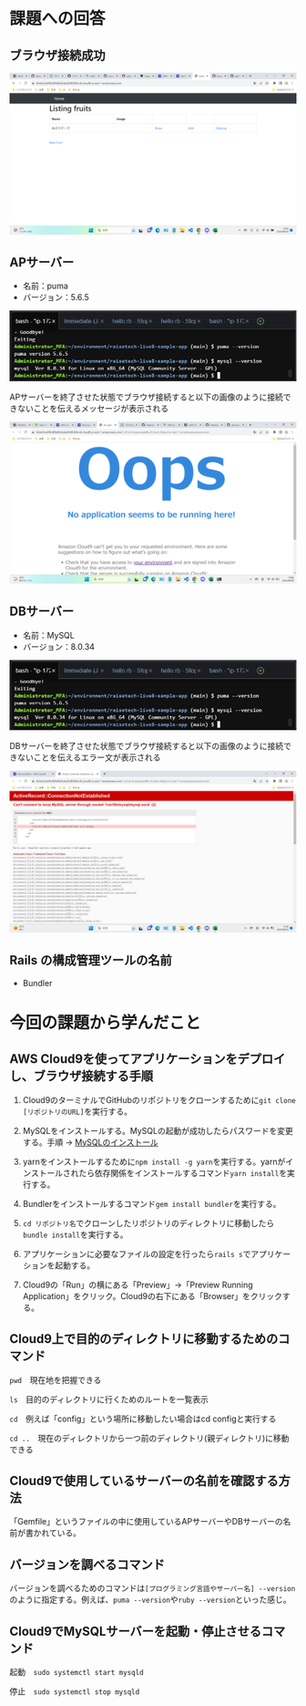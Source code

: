 # 課題への回答
## ブラウザ接続成功

![ブラウザ接続](./Image/fruit.png)

## APサーバー

- 名前：puma
- バージョン：5.6.5


![APサーバーのバージョン](./Image/version.png)



APサーバーを終了させた状態でブラウザ接続すると以下の画像のように接続できないことを伝えるメッセージが表示される


![APサーバー終了時](./Image/oops.png)


## DBサーバー

- 名前：MySQL
- バージョン：8.0.34


![DBサーバーのバージョン](./Image/version.png)



DBサーバーを終了させた状態でブラウザ接続すると以下の画像のように接続できないことを伝えるエラー文が表示される

![DBサーバー終了時](./Image/sock.png)


## Rails の構成管理ツールの名前
- Bundler

# 今回の課題から学んだこと
## AWS Cloud9を使ってアプリケーションをデプロイし、ブラウザ接続する手順
1. Cloud9のターミナルでGitHubのリポジトリをクローンするために```git clone [リポジトリのURL]```を実行する。
2. MySQLをインストールする。MySQLの起動が成功したらパスワードを変更する。手順 → [MySQLのインストール](https://github.com/MasatoshiMizumoto/raisetech_documents/blob/main/aws/docs/install_mysql_on_cloud9_amazon_linux_2.md
)

3. yarnをインストールするために```npm install -g yarn```を実行する。yarnがインストールされたら依存関係をインストールするコマンド```yarn install```を実行する。
4. Bundlerをインストールするコマンド```gem install bundler```を実行する。
5. ```cd リポジトリ名```でクローンしたリポジトリのディレクトリに移動したら```bundle install```を実行する。
6. アプリケーションに必要なファイルの設定を行ったら```rails s```でアプリケーションを起動する。
7. Cloud9の「Run」の横にある「Preview」→「Preview Running Application」をクリック。Cloud9の右下にある「Browser」をクリックする。

## Cloud9上で目的のディレクトリに移動するためのコマンド
```pwd```　現在地を把握できる

```ls```　目的のディレクトリに行くためのルートを一覧表示

```cd```　例えば「config」という場所に移動したい場合はcd configと実行する

```cd ..```　現在のディレクトリから一つ前のディレクトリ(親ディレクトリ)に移動できる

## Cloud9で使用しているサーバーの名前を確認する方法
「Gemfile」というファイルの中に使用しているAPサーバーやDBサーバーの名前が書かれている。

## バージョンを調べるコマンド
バージョンを調べるためのコマンドは```[プログラミング言語やサーバー名] --version```のように指定する。例えば、```puma --version```や```ruby --version```といった感じ。

## Cloud9でMySQLサーバーを起動・停止させるコマンド
起動　```sudo systemctl start mysqld```

停止　```sudo systemctl stop mysqld```
